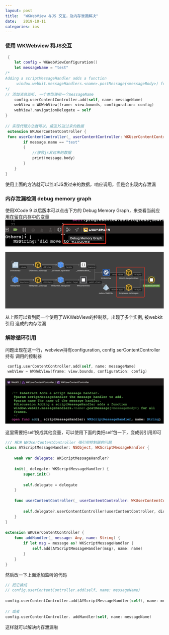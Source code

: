 ```yaml
---
layout: post
title:  "WKWebView 与JS 交互，及内存泄漏解决"
date:   2019-10-11
categories: ios
---
```


### 使用 WKWebview 和JS交互

```swift
 {
    let config = WKWebViewConfiguration()
    let messageName = "test"
/*
Adding a scriptMessageHandler adds a function
     window.webkit.messageHandlers.<name>.postMessage(<messageBody>) for all frames
*/
// 添加消息监听, 一个类型使用一个messageName
    config.userContentController.add(self, name: messageName)
    webView = WKWebView(frame: view.bounds, configuration: config)
    webView?.navigationDelegate = self
}

// 实现代理方法就可以，接送JS送过来的数据
 extension WKUserContentController {
 func userContentController(_ userContentController: WKUserContentController, didReceive message: WKScriptMessage) {
        if message.name == "test"
        {
            //接收js发过来的数据
            print(message.body)
        }
    }
}
```
使用上面的方法就可以监听JS发过来的数据，响应调用，但是会出现内存泄漏

### 内存泄漏检测 debug memory graph
使用XCode 9 以后版本可以点击下方的 Debug Memory Graph，来查看当前应用在留在内存中的变量
![debug memory graph](/resource/ios_web/debugmemory.png)

![webkit引用](/resource/ios_web/webscript.png)


从上图可以看到同一个使用了WKWebView的控制器，出现了多个实例, 被webkit引用 造成的内存泄漏

### 解除循环引用
问题出现在这一行，webview持有configuration, config.serContentController 持有 调用的控制器
```swift
 config.userContentController.add(self, name: messageName)
 webView = WKWebView(frame: view.bounds, configuration: config)
```
![image.png](/resource/ios_web/addHandler.png)

这里需要把self换成其他变量，可以使用下面的类把self包一下，变成弱引用即可
```swift
/// 解决 WKUserContentController 强引用控制器的问题
class AYScriptMessageHandler: NSObject, WKScriptMessageHandler {

    weak var delegate: WKScriptMessageHandler?
    
    init(_ delegate: WKScriptMessageHandler) {
        super.init()
        
        self.delegate = delegate
    }
    
    func userContentController(_ userContentController: WKUserContentController, didReceive message: WKScriptMessage) {
        
        self.delegate?.userContentController(userContentController, didReceive: message)
    }
}

extension WKUserContentController {
    func addHandler(_ message: Any, name: String) {
        if let msg = message as? WKScriptMessageHandler {
            self.add(AYScriptMessageHandler(msg), name: name)
        }
    }
}
```
然后改一下上面添加监听的代码
```swift
// 把它换成
// config.userContentController.add(self, name: messageName)

config.userContentController.add(AYScriptMessageHandler(self), name: messageName)

// 或者
config.userContentController. addHandler(self, name: messageName)
```

这样就可以解决内存泄漏啦